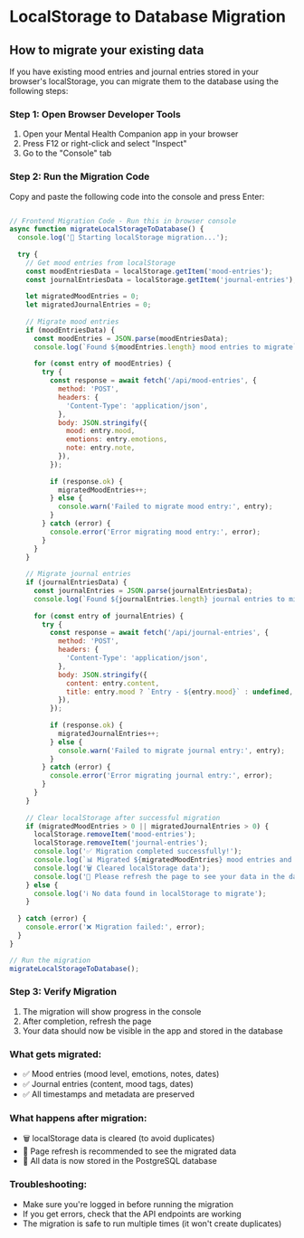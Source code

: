
# LocalStorage to Database Migration

## How to migrate your existing data

If you have existing mood entries and journal entries stored in your browser's localStorage, you can migrate them to the database using the following steps:

### Step 1: Open Browser Developer Tools
1. Open your Mental Health Companion app in your browser
2. Press F12 or right-click and select "Inspect"
3. Go to the "Console" tab

### Step 2: Run the Migration Code
Copy and paste the following code into the console and press Enter:

```javascript

// Frontend Migration Code - Run this in browser console
async function migrateLocalStorageToDatabase() {
  console.log('🔄 Starting localStorage migration...');
  
  try {
    // Get mood entries from localStorage
    const moodEntriesData = localStorage.getItem('mood-entries');
    const journalEntriesData = localStorage.getItem('journal-entries');
    
    let migratedMoodEntries = 0;
    let migratedJournalEntries = 0;
    
    // Migrate mood entries
    if (moodEntriesData) {
      const moodEntries = JSON.parse(moodEntriesData);
      console.log(`Found ${moodEntries.length} mood entries to migrate`);
      
      for (const entry of moodEntries) {
        try {
          const response = await fetch('/api/mood-entries', {
            method: 'POST',
            headers: {
              'Content-Type': 'application/json',
            },
            body: JSON.stringify({
              mood: entry.mood,
              emotions: entry.emotions,
              note: entry.note,
            }),
          });
          
          if (response.ok) {
            migratedMoodEntries++;
          } else {
            console.warn('Failed to migrate mood entry:', entry);
          }
        } catch (error) {
          console.error('Error migrating mood entry:', error);
        }
      }
    }
    
    // Migrate journal entries
    if (journalEntriesData) {
      const journalEntries = JSON.parse(journalEntriesData);
      console.log(`Found ${journalEntries.length} journal entries to migrate`);
      
      for (const entry of journalEntries) {
        try {
          const response = await fetch('/api/journal-entries', {
            method: 'POST',
            headers: {
              'Content-Type': 'application/json',
            },
            body: JSON.stringify({
              content: entry.content,
              title: entry.mood ? `Entry - ${entry.mood}` : undefined,
            }),
          });
          
          if (response.ok) {
            migratedJournalEntries++;
          } else {
            console.warn('Failed to migrate journal entry:', entry);
          }
        } catch (error) {
          console.error('Error migrating journal entry:', error);
        }
      }
    }
    
    // Clear localStorage after successful migration
    if (migratedMoodEntries > 0 || migratedJournalEntries > 0) {
      localStorage.removeItem('mood-entries');
      localStorage.removeItem('journal-entries');
      console.log('✅ Migration completed successfully!');
      console.log(`📊 Migrated ${migratedMoodEntries} mood entries and ${migratedJournalEntries} journal entries`);
      console.log('🗑️ Cleared localStorage data');
      console.log('🔄 Please refresh the page to see your data in the database');
    } else {
      console.log('ℹ️ No data found in localStorage to migrate');
    }
    
  } catch (error) {
    console.error('❌ Migration failed:', error);
  }
}

// Run the migration
migrateLocalStorageToDatabase();

```

### Step 3: Verify Migration
1. The migration will show progress in the console
2. After completion, refresh the page
3. Your data should now be visible in the app and stored in the database

### What gets migrated:
- ✅ Mood entries (mood level, emotions, notes, dates)
- ✅ Journal entries (content, mood tags, dates)
- ✅ All timestamps and metadata are preserved

### What happens after migration:
- 🗑️ localStorage data is cleared (to avoid duplicates)
- 🔄 Page refresh is recommended to see the migrated data
- 💾 All data is now stored in the PostgreSQL database

### Troubleshooting:
- Make sure you're logged in before running the migration
- If you get errors, check that the API endpoints are working
- The migration is safe to run multiple times (it won't create duplicates)
